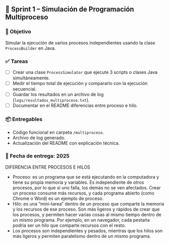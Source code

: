 ## 🧱 Sprint 1 – Simulación de Programación Multiproceso

### 🎯 Objetivo
Simular la ejecución de varios procesos independientes usando la clase `ProcessBuilder` en Java.

### ✅ Tareas
- [ ] Crear una clase `ProcessSimulator` que ejecute 3 scripts o clases Java simultáneamente.
- [ ] Medir el tiempo total de ejecución y compararlo con la ejecución secuencial.
- [ ] Guardar los resultados en un archivo de log (`logs/resultados_multiproceso.txt`).
- [ ] Documentar en el README diferencias entre proceso e hilo.

### 📦 Entregables
- Código funcional en carpeta `/multiproceso`.
- Archivo de log generado.
- Actualización del README con explicación técnica.

### 📅 Fecha de entrega: 2025

DIFERENCIA ENTRE PROCESOS E HILOS 
- Proceso: es un programa que se está ejecutando en la computadora y tiene su propia memoria y variables. Es independiente de otros procesos, por lo que si uno falla, los demás no se ven afectados. Crear un proceso consume más recursos, y cada programa abierto (como Chrome o Word) es un ejemplo de proceso.
- Hilo: es una “mini-tarea” dentro de un proceso que comparte la memoria y los recursos de ese proceso. Son más ligeros y rápidos de crear que los procesos, y permiten hacer varias cosas al mismo tiempo dentro de un mismo programa. Por ejemplo, en un navegador, cada pestaña podría ser un hilo que comparte recursos con el resto.
- Los procesos son independientes y pesados, mientras que los hilos son más ligeros y permiten paralelismo dentro de un mismo programa.

